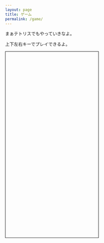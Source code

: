 ```yaml
---
layout: page
title: ゲーム
permalink: /game/
---
```


まぁテトリスでもやっていきなよ。

上下左右キーでプレイできるよ。

<div id="game-container" style="width: 300px; height: 600px; border: 1px solid black;"></div>
<script>
    const canvas = document.createElement('canvas');
    const context = canvas.getContext('2d');
    canvas.width = 300;
    canvas.height = 600;
    document.getElementById('game-container').appendChild(canvas);

    const colors = [
        '#000000',
        '#FF0000',
        '#00FF00',
        '#0000FF',
        '#FFFF00',
        '#FFA500',
        '#800080',
        '#00FFFF'
    ];

    const shapes = [
        [[1, 1, 1, 1]],
        [[1, 1], [1, 1]],
        [[0, 1, 0], [1, 1, 1]],
        [[1, 0, 0], [1, 1, 1]],
        [[0, 0, 1], [1, 1, 1]],
        [[1, 1, 0], [0, 1, 1]],
        [[0, 1, 1], [1, 1, 0]]
    ];

    const grid = Array.from({ length: 20 }, () => Array(10).fill(0));
    let currentShape = shapes[Math.floor(Math.random() * shapes.length)];
    let currentColor = colors[Math.floor(Math.random() * colors.length)];
    let currentX = 3;
    let currentY = 0;

    function drawShape(shape, x, y, color) {
        context.fillStyle = color;
        shape.forEach((row, rowIndex) => {
            row.forEach((cell, cellIndex) => {
                if (cell) {
                    context.fillRect((x + cellIndex) * 30, (y + rowIndex) * 30, 30, 30);
                }
            });
        });
    }

    function drawGrid() {
        for (let row = 0; row < grid.length; row++) {
            for (let col = 0; col < grid[row].length; col++) {
                if (grid[row][col] !== 0) {
                    context.fillStyle = grid[row][col];
                    context.fillRect(col * 30, row * 30, 30, 30);
                }
            }
        }
    }

    function draw() {
        context.fillStyle = '#FFFFFF'; // Set background to white
        context.fillRect(0, 0, canvas.width, canvas.height);
        drawGrid();
        drawShape(currentShape, currentX, currentY, currentColor);
    }

    function moveDown() {
        currentY++;
        if (collision()) {
            currentY--;
            merge();
            clearLines();
            reset();
        }
    }

    function collision() {
        for (let row = 0; row < currentShape.length; row++) {
            for (let col = 0; col < currentShape[row].length; col++) {
                if (currentShape[row][col] && 
                    (grid[currentY + row] && grid[currentY + row][currentX + col]) !== 0) {
                    return true;
                }
            }
        }
        return false;
    }

    function merge() {
        currentShape.forEach((row, rowIndex) => {
            row.forEach((cell, cellIndex) => {
                if (cell) {
                    grid[currentY + rowIndex][currentX + cellIndex] = currentColor;
                }
            });
        });
    }

    function clearLines() {
        for (let row = grid.length - 1; row >= 0; row--) {
            if (grid[row].every(cell => cell !== 0)) {
                grid.splice(row, 1);
                grid.unshift(Array(10).fill(0));
            }
        }
    }

    function rotateShape() {
        const newShape = currentShape[0].map((_, index) => currentShape.map(row => row[index]).reverse());
        const originalX = currentX;
        const originalY = currentY;
        currentX = Math.max(0, Math.min(currentX, 10 - newShape[0].length));
        currentY = Math.max(0, Math.min(currentY, 20 - newShape.length));
        if (!collision()) {
            currentShape = newShape;
        } else {
            currentX = originalX;
            currentY = originalY;
        }
    }

    function reset() {
        currentShape = shapes[Math.floor(Math.random() * shapes.length)];
        currentColor = colors[Math.floor(Math.random() * colors.length)];
        currentX = 3;
        currentY = 0;
        if (collision()) {
            alert('Game Over');
            grid.forEach(row => row.fill(0));
        }
    }

    function main() {
        draw();
        moveDown();
        setTimeout(main, 1000);
    }

    document.addEventListener('keydown', event => {
        event.preventDefault();
        if (event.key === 'ArrowLeft') {
            currentX--;
            if (collision()) {
                currentX++;
            }
        } else if (event.key === 'ArrowRight') {
            currentX++;
            if (collision()) {
                currentX--;
            }
        } else if (event.key === 'ArrowDown') {
            moveDown();
        } else if (event.key === 'ArrowUp') {
            rotateShape();
        }
    });

    main();
</script>
